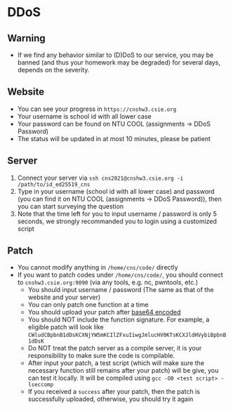 # DDoS

## Warning
- If we find any behavior similar to (D)DoS to our service, you may be banned (and thus your homework may be degraded) for several days, depends on the severity.


## Website
- You can see your progress in `https://cnshw3.csie.org`
- Your username is school id with all lower case
- Your password can be found on NTU COOL (assignments → DDoS Password)
- The status will be updated in at most 10 minutes, please be patient

## Server
1. Connect your server via `ssh cns2021@cnshw3.csie.org -i /path/to/id_ed25519_cns`
2. Type in your username (school id with all lower case) and password (you can find it on NTU COOL (assignments → DDoS Password)), then you can start surveying the question
3. Note that the time left for you to input username / password is only 5 seconds, we strongly recommanded you to login using a customized script

## Patch
- You cannot modify anything in `/home/cns/code/` directly
- If you want to patch codes under `/home/cns/code/`, you should connect to `cnshw3.csie.org:9090` (via any tools, e.g. nc, pwntools, etc.)
  - You should input username / password (The same as that of the website and your server)
  - You can only patch one function at a time
  - You should upload your patch after [base64 encoded](https://zh.wikipedia.org/zh-tw/Base64)
  - You should NOT include the function signature. For example, a eligible patch will look like `CWludCBpbnB1dDsKCXNjYW5mKCIlZFxuIiwgJmlucHV0KTsKCXJldHVybiBpbnB1dDsK`
  - Do NOT treat the patch server as a compile server, it is your responsibility to make sure the code is compilable.
  - After input your patch, a test script (which will make sure the necessary function still remains after your patch) will be give, you can test it locally. It will be compiled using `gcc -O0 <test script> -lseccomp`
  - If you received a `success` after your patch, then the patch is successfully uploaded, otherwise, you should try it again
